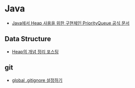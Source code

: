 # Java

- [Java에서 Heap 사용을 위한 구현체인 PriorityQueue 공식 문서](https://docs.oracle.com/javase/7/docs/api/java/util/PriorityQueue.html)

## Data Structure

- [Heap의 개념 정리 포스팅](https://gmlwjd9405.github.io/2018/05/10/data-structure-heap.html)

## git

- [global .gitignore 설정하기](https://gist.github.com/subfuzion/db7f57fff2fb6998a16c)





